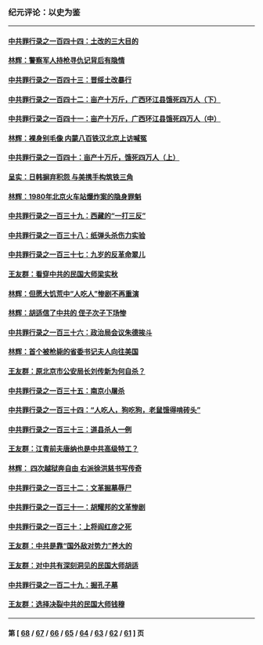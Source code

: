 ### 纪元评论：以史为鉴
---
#### [中共罪行录之一百四十四：土改的三大目的](../../pages/nsc1028/n14030522.md) 
#### [林辉：警察军人持枪寻仇记背后有隐情](../../pages/nsc1028/n14029745.md) 
#### [中共罪行录之一百四十三：晋绥土改暴行](../../pages/nsc1028/n14029965.md) 
#### [中共罪行录之一百四十二：亩产十万斤，广西环江县饿死四万人（下）](../../pages/nsc1028/n14027911.md) 
#### [中共罪行录之一百四十一：亩产十万斤，广西环江县饿死四万人（中）](../../pages/nsc1028/n14027089.md) 
#### [林辉：裸身别毛像 内蒙八百铁汉北京上访喊冤](../../pages/nsc1028/n14026693.md) 
#### [中共罪行录之一百四十：亩产十万斤，饿死四万人（上）](../../pages/nsc1028/n14026657.md) 
#### [呈实：日韩摒弃积怨 与美携手构筑铁三角](../../pages/nsc1028/n14025196.md) 
#### [林辉：1980年北京火车站爆炸案的隐身罪魁](../../pages/nsc1028/n14024093.md) 
#### [中共罪行录之一百三十九：西藏的“一打三反”](../../pages/nsc1028/n14024088.md) 
#### [中共罪行录之一百三十八：纸弹头杀伤力实验](../../pages/nsc1028/n14022692.md) 
#### [中共罪行录之一百三十七：九岁的反革命翠儿](../../pages/nsc1028/n14020997.md) 
#### [王友群：看穿中共的民国大师梁实秋](../../pages/nsc1028/n14020649.md) 
#### [林辉：但愿大饥荒中“人吃人”惨剧不再重演](../../pages/nsc1028/n14020531.md) 
#### [林辉：胡适信了中共的 侄子次子下场惨](../../pages/nsc1028/n14019760.md) 
#### [中共罪行录之一百三十六：政治局会议朱德挨斗](../../pages/nsc1028/n14017983.md) 
#### [林辉：首个被枪毙的省委书记夫人向往美国](../../pages/nsc1028/n14017481.md) 
#### [王友群：原北京市公安局长刘传新为何自杀？](../../pages/nsc1028/n14016995.md) 
#### [中共罪行录之一百三十五：南京小屠杀](../../pages/nsc1028/n14015189.md) 
#### [中共罪行录之一百三十四：“人吃人，狗吃狗，老鼠饿得啃砖头”](../../pages/nsc1028/n14014478.md) 
#### [中共罪行录之一百三十三：道县杀人一例](../../pages/nsc1028/n14014033.md) 
#### [王友群：江青前夫唐纳也是中共高级特工？](../../pages/nsc1028/n14011375.md) 
#### [林辉： 四次越狱奔自由 右派徐洪慈书写传奇](../../pages/nsc1028/n14010438.md) 
#### [中共罪行录之一百三十二：文革掘墓辱尸](../../pages/nsc1028/n14009626.md) 
#### [中共罪行录之一百三十一：胡耀邦的文革惨剧](../../pages/nsc1028/n14007184.md) 
#### [中共罪行录之一百三十：上将阎红彦之死](../../pages/nsc1028/n14004426.md) 
#### [王友群：中共是靠“国外敌对势力”养大的](../../pages/nsc1028/n14004284.md) 
#### [王友群：对中共有深刻洞见的民国大师胡适](../../pages/nsc1028/n14003453.md) 
#### [中共罪行录之一百二十九：掘孔子墓](../../pages/nsc1028/n14003058.md) 
#### [王友群：选择决裂中共的民国大师钱穆](../../pages/nsc1028/n14001046.md) 

---
#### 第 [ [68](./68.md) / [67](./67.md) / [66](./66.md) / [65](./65.md) / [64](./64.md) / [63](./63.md) / [62](./62.md) / [61](./61.md) ] 页
